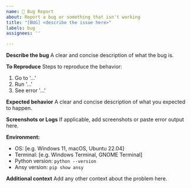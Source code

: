```yaml
---
name: 🐞 Bug Report
about: Report a bug or something that isn't working
title: "[BUG] <describe the issue here>"
labels: bug
assignees: ''

---
```


**Describe the bug**
A clear and concise description of what the bug is.

**To Reproduce**
Steps to reproduce the behavior:
1. Go to '...'
2. Run '...'
3. See error '...'

**Expected behavior**
A clear and concise description of what you expected to happen.

**Screenshots or Logs**
If applicable, add screenshots or paste error output here.

**Environment:**
- OS: [e.g. Windows 11, macOS, Ubuntu 22.04]
- Terminal: [e.g. Windows Terminal, GNOME Terminal]
- Python version: `python --version`
- Ansy version: `pip show ansy`

**Additional context**
Add any other context about the problem here.
